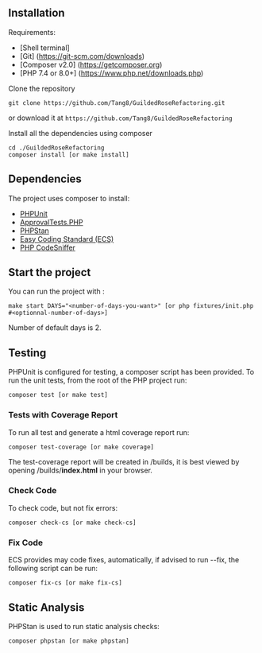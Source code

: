 ## Installation

Requirements:

- [Shell terminal]
- [Git] (https://git-scm.com/downloads)
- [Composer v2.0] (https://getcomposer.org)
- [PHP 7.4 or 8.0+] (https://www.php.net/downloads.php)

Clone the repository

```shell script
git clone https://github.com/Tang8/GuildedRoseRefactoring.git
```

or download it at `https://github.com/Tang8/GuildedRoseRefactoring`

Install all the dependencies using composer

```shell script
cd ./GuildedRoseRefactoring
composer install [or make install]
```

## Dependencies

The project uses composer to install:

- [PHPUnit](https://phpunit.de/)
- [ApprovalTests.PHP](https://github.com/approvals/ApprovalTests.php)
- [PHPStan](https://github.com/phpstan/phpstan)
- [Easy Coding Standard (ECS)](https://github.com/symplify/easy-coding-standard)
- [PHP CodeSniffer](https://github.com/squizlabs/PHP_CodeSniffer/wiki)

## Start the project

You can run the project with :
```shell script
make start DAYS="<number-of-days-you-want>" [or php fixtures/init.php #<optionnal-number-of-days>]
```

Number of default days is 2.

## Testing

PHPUnit is configured for testing, a composer script has been provided. To run the unit tests, from the root of the PHP
project run:

```shell script
composer test [or make test]
```

### Tests with Coverage Report

To run all test and generate a html coverage report run:

```shell script
composer test-coverage [or make coverage] 
```

The test-coverage report will be created in /builds, it is best viewed by opening /builds/**index.html** in your
browser.

### Check Code

To check code, but not fix errors:

```shell script
composer check-cs [or make check-cs]
``` 

### Fix Code

ECS provides may code fixes, automatically, if advised to run --fix, the following script can be run:

```shell script
composer fix-cs [or make fix-cs]
```

## Static Analysis

PHPStan is used to run static analysis checks:

```shell script
composer phpstan [or make phpstan]
```

